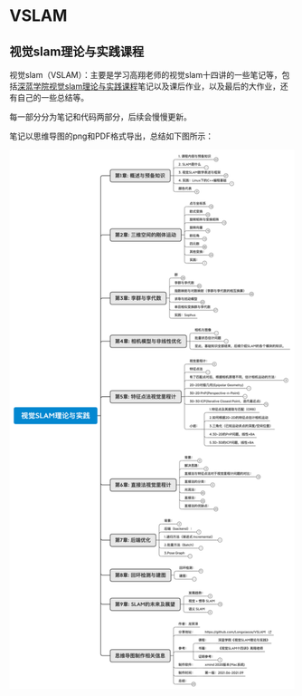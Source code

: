# VSLAM

## 视觉slam理论与实践课程

视觉slam（VSLAM）：主要是学习高翔老师的视觉slam十四讲的一些笔记等，包括[深蓝学院视觉slam理论与实践课程](https://www.shenlanxueyuan.com/course/387)笔记以及课后作业，以及最后的大作业，还有自己的一些总结等。

每一部分分为笔记和代码两部分，后续会慢慢更新。

笔记以思维导图的png和PDF格式导出，总结如下图所示：

![视觉SLAM理论与实践思维导图概览](深蓝学院视觉slam理论与实践笔记与作业/00/笔记/视觉SLAM理论与实践思维导图概览.png)
